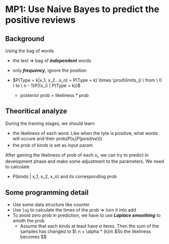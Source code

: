 # MP1: Use Naive Bayes to predict the positive reviews

## Background

Using the bag of words
* the text => bag of ***independent*** words
* only ***frequency***, ignore the position
* $P(Type = k|x_1, x_2...x_n) = P(Type = k) \times \prod\limits_{i \ from \ 0 \ to \ n - 1}P((x_i) | P(Type = k))$

  * posterior prob = likeliness * prob

## Theoritical analyze

During the training stages, we should learn
* the likeliness of each word. Like when the tyte is positive, what words will occure and their prob($P(x_i | P(positive))$)
* the prob of kinds is set as input param

After gaining the likeliness of prob of each $x_i$, we can try to predict in development phase and make some adjustment to the parameters. We need to calculate
* P(kinds | x_1, x_2, x_n) and its corresponding prob

## Some programming detail

* Use some data structure like counter
* Use `log` to calculate the times of the prob => turn it into add
* To avoid zero prob in prediction, we have to use ***Laplace smoothing*** to smoth the prob 
  * Assume that each kinds at least have $\alpha$ items. Then the sum of the samples has changed to $\ n + \alpha * (k)n\ $So the likeliness becomes $$